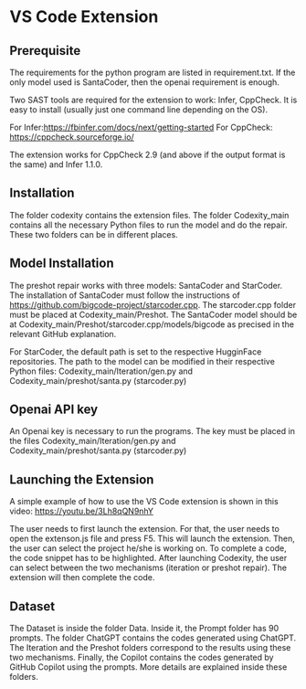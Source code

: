 # VS Code Extension


## Prerequisite

The requirements for the python program are listed in requirement.txt. If the only model used is SantaCoder, then the openai requirement is enough. 


Two SAST tools are required for the extension to work: Infer, CppCheck. It is easy to install (usually just one command line depending on the OS).

For Infer:https://fbinfer.com/docs/next/getting-started
For CppCheck: https://cppcheck.sourceforge.io/

The extension works for CppCheck 2.9 (and above if the output format is the same) and Infer 1.1.0.

 


## Installation
 
The folder codexity contains the extension files. The folder Codexity_main contains all the necessary Python files to run the model and do the repair. These two folders can be in different places.

## Model Installation

The preshot repair works with three models: SantaCoder and StarCoder. The installation of SantaCoder must follow the instructions of https://github.com/bigcode-project/starcoder.cpp. The starcoder.cpp folder must be placed at Codexity_main/Preshot. The SantaCoder model should be at  Codexity_main/Preshot/starcoder.cpp/models/bigcode as precised in the relevant GitHub explanation.

For StarCoder, the default path is set to the respective HugginFace repositories. The path to the model can be modified in their respective Python files: Codexity_main/Iteration/gen.py and Codexity_main/preshot/santa.py (starcoder.py)

## Openai API key

An Openai key is necessary to run the programs. The key must be placed in the files Codexity_main/Iteration/gen.py and Codexity_main/preshot/santa.py (starcoder.py)

## Launching the Extension

A simple example of how to use the VS Code extension is shown in this video: https://youtu.be/3Lh8qQN9nhY

The user needs to first launch the extension. For that, the user needs to open the extenson.js file and press F5. This will launch the extension. Then, the user can select the project he/she is working on. To complete a code, the code snippet has to be highlighted. After launching Codexity, the user can select between the two mechanisms (iteration or preshot repair). The extension will then complete the code.

 
## Dataset

The Dataset is inside the folder Data. Inside it, the Prompt folder has 90 prompts. The folder ChatGPT contains the codes generated using ChatGPT. The Iteration and the Preshot folders correspond to the results using these two mechanisms. Finally, the Copilot contains the codes generated by GitHub Copilot using the prompts. More details are explained inside these folders.



